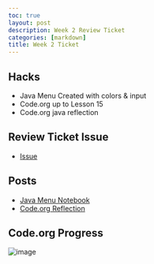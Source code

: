 ```yaml
---
toc: true
layout: post
description: Week 2 Review Ticket
categories: [markdown]
title: Week 2 Ticket
---
```


## Hacks
- Java Menu Created with colors & input
- Code.org up to Lesson 15
- Code.org java reflection

## Review Ticket Issue
- [Issue](https://github.com/nicm2/fastpages_nic/issues/5)

## Posts
- [Java Menu Notebook](https://nicm2.github.io/fastpages_nic/jupyter/2022/09/06/menu.html)
- [Code.org Reflection](https://nicm2.github.io/fastpages_nic/jupyter/2022/09/04/codeorg.html)

## Code.org Progress

![image](https://user-images.githubusercontent.com/89167131/188595351-5b3269e6-9fb3-4637-bdb0-83f14d2a65a6.png)




